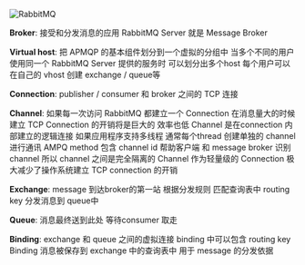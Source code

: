 ![RabbitMQ](https://static-i0.oss-cn-shanghai.aliyuncs.com/pic/RabbitMQ.png)

**Broker**: 接受和分发消息的应用 RabbitMQ Server 就是 Message Broker

**Virtual host**: 把 APMQP 的基本组件划分到一个虚拟的分组中 当多个不同的用户使用同一个 RabbitMQ Server 提供的服务时 可以划分出多个host 每个用户可以在自己的 vhost 创建 exchange / queue等

**Connection**: publisher / consumer 和 broker 之间的 TCP 连接

**Channel**: 如果每一次访问 RabbitMQ 都建立一个 Connection 在消息量大的时候建立 TCP Connection 的开销将是巨大的 效率也低 Channel 是在connection 内部建立的逻辑连接 如果应用程序支持多线程 通常每个thread 创建单独的 channel 进行通讯 AMPQ method 包含 channel id 帮助客户端 和 message broker 识别 channel 所以 channel 之间是完全隔离的 Channel 作为轻量级的 Connection 极大减少了操作系统建立 TCP connection 的开销

**Exchange**: message 到达broker的第一站 根据分发规则 匹配查询表中 routing key 分发消息到 queue中 

**Queue**: 消息最终送到此处 等待consumer 取走

**Binding**: exchange 和 queue 之间的虚拟连接 binding 中可以包含 routing key Binding 消息被保存到 exchange 中的查询表中 用于 message 的分发依据

